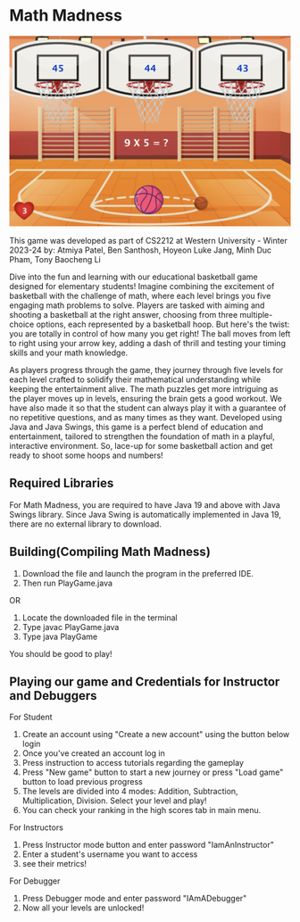 # Math Madness 

![Screenshot](images/GameplayPicture.png)

This game was developed as part of CS2212 at Western University - Winter 2023-24 by: Atmiya Patel, Ben Santhosh, Hoyeon Luke Jang, Minh Duc Pham, Tony Baocheng Li

Dive into the fun and learning with our educational basketball game designed for elementary students! Imagine combining the excitement of basketball with the challenge of math, where each level brings you five engaging math problems to solve. Players are tasked with aiming and shooting a basketball at the right answer, choosing from three multiple-choice options, each represented by a basketball hoop. But here's the twist: you are totally in control of how many you get right! The ball moves from left to right using your arrow key, adding a dash of thrill and testing your timing skills and your math knowledge. 

As players progress through the game, they journey through five levels for each level crafted to solidify their mathematical understanding while keeping the entertainment alive. The math puzzles get more intriguing as the player moves up in levels, ensuring the brain gets a good workout. We have also made it so that the student can always play it with a guarantee of no repetitive questions, and as many times as they want. Developed using Java and Java Swings, this game is a perfect blend of education and entertainment, tailored to strengthen the foundation of math in a playful, interactive environment. So, lace-up for some basketball action and get ready to shoot some hoops and numbers!

## Required Libraries

For Math Madness, you are required to have Java 19 and above with Java Swings library. 
Since Java Swing is automatically implemented in Java 19, there are no external library to download.

## Building(Compiling Math Madness)

1. Download the file and launch the program in the preferred IDE.
2. Then run PlayGame.java

OR

1. Locate the downloaded file in the terminal
2. Type javac PlayGame.java
3. Type java PlayGame

You should be good to play!


## Playing our game and Credentials for Instructor and Debuggers

For Student
1. Create an account using "Create a new account" using the button below login
2. Once you've created an account log in
3. Press instruction to access tutorials regarding the gameplay
4. Press "New game" button to start a new journey or press "Load game" button to load previous progress
5. The levels are divided into 4 modes: Addition, Subtraction, Multiplication, Division. Select your level and play!
6. You can check your ranking in the high scores tab in main menu.

For Instructors
1. Press Instructor mode button and enter password "IamAnInstructor"
2. Enter a student's username you want to access 
3. see their metrics!

For Debugger 
1. Press Debugger mode and enter password "IAmADebugger"
2. Now all your levels are unlocked!
